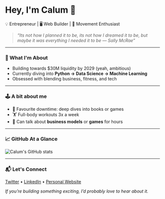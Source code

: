 # Hey, I'm Calum 👋

💡 Entrepreneur | 🖥 Web Builder | 🏃 Movement Enthusiast  

> *“Its not how I planned it to be, its not how I dreamed it to be, but maybe it was everything I needed it to be — Sally McRae”*

---

### 🚀 What I'm About
- Building towards $30M liquidity by 2029 (yeah, ambitious)
- Currently diving into **Python → Data Science → Machine Learning**
- Obsessed with blending business, fitness, and tech

---

### 🕹 A bit about me
- 📖 Favourite downtime: deep dives into books or games
- 🏋️ Full-body workouts 3x a week
- 🤔 Can talk about **business models** or **games** for hours

---

### 📈 GitHub At a Glance
![Calum's GitHub stats](https://github-readme-stats.vercel.app/api?username=yourusername&show_icons=true&theme=radical)

---

### 📬 Let's Connect
[Twitter](#) • [LinkedIn](https://www.linkedin.com/in/calum-treloar/) • [Personal Website](#)

*If you’re building something exciting, I’d probably love to hear about it.*

